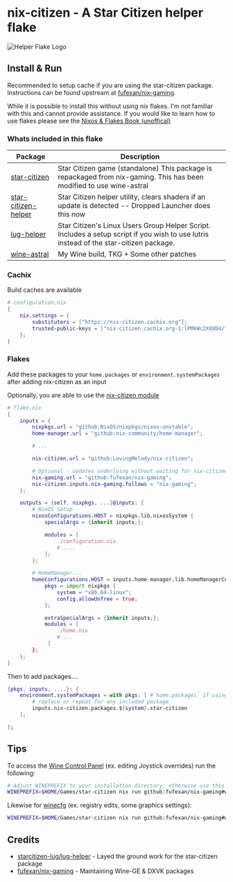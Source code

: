 # nix-citizen - A Star Citizen helper flake

![Helper Flake Logo](logo.png)

## Install & Run

Recommended to setup cache if you are using the star-citizen package.
Instructions can be found upstream at
[fufexan/nix-gaming](https://github.com/fufexan/nix-gaming#install--run).

While it is possible to install this without using nix flakes. I'm not familiar
with this and cannot provide assistance. If you would like to learn how to use
flakes please see the
[Nixos & Flakes Book (unoffical)](https://nixos-and-flakes.thiscute.world/)

### Whats included in this flake

| Package                                                                             | Description                                                                                                                            |
| ----------------------------------------------------------------------------------- | -------------------------------------------------------------------------------------------------------------------------------------- |
| [star-citizen](https://github.com/fufexan/nix-gaming/tree/master/pkgs/star-citizen) | Star Citizen game (standalone) This package is repackaged from nix-gaming. This has been modified to use wine-astral                   |
| [star-citizen-helper](./pkgs/star-citizen-helper)                                   | Star Citizen helper utility, clears shaders if an update is detected -- Dropped Launcher does this now                                 |
| [lug-helper](./pkgs/lug-helper)                                                     | Star Citizen's Linux Users Group Helper Script. Includes a setup script if you wish to use lutris instead of the star-citizen package. |
| [wine-astral](./flake.nix)                                                          | My Wine build, TKG + Some other patches                                                                                                |

### Cachix

Build caches are available

```nix
# configuration.nix
{
    nix.settings = {
        substituters = ["https://nix-citizen.cachix.org"];
        trusted-public-keys = ["nix-citizen.cachix.org-1:lPMkWc2X8XD4/7YPEEwXKKBg+SVbYTVrAaLA2wQTKCo="];
    };
}
```

### Flakes

Add these packages to your `home.packages` or `environment.systemPackages` after
adding nix-citizen as an input

Optionally, you are able to use the
[nix-citizen module](./modules/nixos/star-citizen)

```nix
# flake.nix
{
    inputs = {
        nixpkgs.url = "github:NixOS/nixpkgs/nixos-unstable";
        home-manager.url = "github:nix-community/home-manager";

        # ...

        nix-citizen.url = "github:LovingMelody/nix-citizen";

        # Optional - updates underlying without waiting for nix-citizen to update
        nix-gaming.url = "github:fufexan/nix-gaming";
        nix-citizen.inputs.nix-gaming.follows = "nix-gaming";
    };

    outputs = {self, nixpkgs, ...}@inputs: {
        # NixOS Setup
        nixosConfigurations.HOST = nixpkgs.lib.nixosSystem {
            specialArgs = {inherit inputs;};

            modules = [
                ./configuration.nix
                # ....
            ];
        };

        # HomeManager...
        homeConfigurations.HOST = inputs.home-manager.lib.homeManagerConfiguration {
            pkgs = import nixpkgs {
                system = "x86_64-linux";
                config.allowUnfree = true;
            };

            extraSpecialArgs = {inherit inputs;};
            modules = [
                ./home.nix
                # ...
             ]
        };
    };
}
```

Then to add packages....

```nix
{pkgs, inputs, ....}: {
    environment.systemPackages = with pkgs; [ #`home.packages` if using home manager
        # replace or repeat for any included package
        inputs.nix-citizen.packages.${system}.star-citizen
    ];

};
```

## Tips

To access the [Wine Control Panel](https://wiki.winehq.org/Control) (ex. editing
Joystick overrides) run the following:

```bash
# Adjust WINEPREFIX to your installation directory, otherwise use this default path
WINEPREFIX=$HOME/Games/star-citizen nix run github:fufexan/nix-gaming#wine-ge -- control
```

Likewise for [winecfg](https://wiki.winehq.org/Winecfg) (ex. registry edits,
some graphics settings):

```bash
WINEPREFIX=$HOME/Games/star-citizen nix run github:fufexan/nix-gaming#wine-ge -- winecfg
```

## Credits

- [starcitizen-lug/lug-helper](https://github.com/starcitizen-lug/lug-helper) -
  Layed the ground work for the star-citizen package
- [fufexan/nix-gaming](https://github.com/fufexan/nix-gaming) - Maintaining
  Wine-GE & DXVK packages
